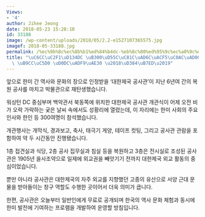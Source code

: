 ```yaml
---
Views:
- '4'
author: Jihee Jeong
date: 2018-05-23 15:28:10
id: 33188
image: /wp-content/uploads/2018/05/2.2-e1527107365575.jpg
imagef: 2018-05-33188.jpg
permalink: /%ec%9b%8c%ec%8b%b1%ed%84%b4dc-%eb%8c%80%ed%95%9c%ec%a0%9c%ea%b5%ac%ea%b3%b5%ec%82%ac%ea%b4%80-113%eb%85%84-%eb%a7%8c%ec%97%90-%ed%83%9c%ea%b7%b9%ea%b8%b0-%ed%8e%84%eb%9f%ad/
title: "\uC6CC\uC2F1\uD134DC \uB300\uD55C\uC81C\uAD6C\uACF5\uC0AC\uAD00 113\uB144\
  \ \uB9CC\uC5D0 \uD0DC\uADF9\uAE30 \u2018\uD384\uB7ED\u2019"
---
```


앞으로 한미 간 역사와 문화의 장으로 인정받을 ‘대한제국 공사관’이 지난 6년여 간의 복원 공사를 마치고 박물관으로 재탄생했습니다.

워싱턴 DC 중심부며 백악관서 북동쪽에 위치한 대한제국 공사관 개관식이 어제 오전 비가 오락 가락하는 궂은 날씨 속에서도 성황리에 열렸는데, 이 자리에는 한미 사회의 주요 인사와 한인 등 300여명이 참석했습니다.

개관행사는 개막식, 경과보고, 축사, 태극기 게양, 테이프 컷팅, 그리고 공사관 관람을 포함하여 약 두 시간동안 진행됐습니다.

1층 접견실과 식당, 2층 공사 집무실과 침실 등을 복원하고 3층은 전시실로 조성된 공사관은 1905년 을사조약으로 일제에 외교권을 빼앗기기 전까지 대한제국 외교 활동의 중심이었습니다.

뿐만 아니라 공사관은 대한제국의 자주 외교를 지향했던 고종의 유산으로 서양 근대 문물을 받아들이는 창구 역할도 수행한 곳이어서 더욱 의미가 큽니다.

한편, 공사관은 오늘부터 일반인에게 무료로 공개되며 한국의 역사 문화 체험과 동시에 한미 발전에 기여하는 프로램을 개발하여 운영할 방침입니다.

&nbsp;

&nbsp;